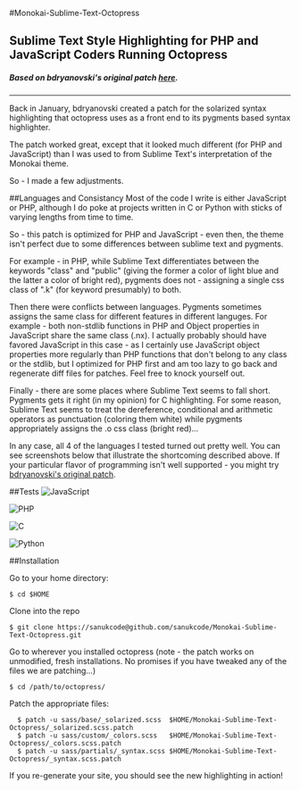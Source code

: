 #Monokai-Sublime-Text-Octopress

## Sublime Text Style Highlighting for PHP and JavaScript Coders Running Octopress
##### Based on bdryanovski's original patch [here](https://github.com/bdryanovski/Octopress---Monokai).

---------------

Back in January, bdryanovski created a patch for the solarized syntax highlighting that octopress uses as a front end to its pygments based syntax highlighter. 

The patch worked great, except that it looked much different (for PHP and JavaScript) than I was used to from Sublime Text's interpretation of the Monokai theme. 

So - I made a few adjustments. 

##Languages and Consistancy
Most of the code I write is either JavaScript or PHP, although I do poke at projects written in C or Python with sticks of varying lengths from time to time. 

So - this patch is optimized for PHP and JavaScript - even then, the theme isn't perfect due to some differences between sublime text and pygments. 

For example - in PHP, while Sublime Text differentiates between the keywords "class" and "public" (giving the former a color of light blue and the latter a color of bright red), pygments does not - assigning a single css class of ".k" (for keyword presumably) to both. 

Then there were conflicts between languages. Pygments sometimes assigns the same class for different features in different languges. For example - both non-stdlib functions in PHP and Object properties in JavaScript share the same class (.nx). I actually probably should have favored JavaScript in this case - as I certainly use JavaScript object properties more regularly than PHP functions that don't belong to any class or the stdlib, but I optimized for PHP first and am too lazy to go back and regenerate diff files for patches. Feel free to knock yourself out. 

Finally - there are some places where Sublime Text seems to fall short. Pygments gets it right (in my opinion) for C highlighting. For some reason, Sublime Text seems to treat the dereference, conditional and arithmetic operators as punctuation (coloring them white) while pygments appropriately assigns the .o css class (bright red)... 

In any case, all 4 of the languages I tested turned out pretty well. You can see screenshots below that illustrate the shortcoming described above. If your particular flavor of programming isn't well supported - you might try [bdryanovski's original patch](https://github.com/bdryanovski/Octopress---Monokai).

##Tests
![JavaScript](http://i.imgur.com/PtBUU.png)

![PHP](http://i.imgur.com/cO7iO.png)

![C](http://i.imgur.com/qCfIl.png)

![Python](http://i.imgur.com/07szc.png)


##Installation 

Go to your home directory: 
```
$ cd $HOME
```

Clone into the repo
```
$ git clone https://sanukcode@github.com/sanukcode/Monokai-Sublime-Text-Octopress.git
```

Go to wherever you installed octopress (note - the patch works on unmodified, fresh installations. No promises if you have tweaked any of the files we are patching...)
```
$ cd /path/to/octopress/
```

Patch the appropriate files:
```
  $ patch -u sass/base/_solarized.scss  $HOME/Monokai-Sublime-Text-Octopress/_solarized.scss.patch
  $ patch -u sass/custom/_colors.scss   $HOME/Monokai-Sublime-Text-Octopress/_colors.scss.patch
  $ patch -u sass/partials/_syntax.scss $HOME/Monokai-Sublime-Text-Octopress/_syntax.scss.patch
```

If you re-generate your site, you should see the new highlighting in action!



